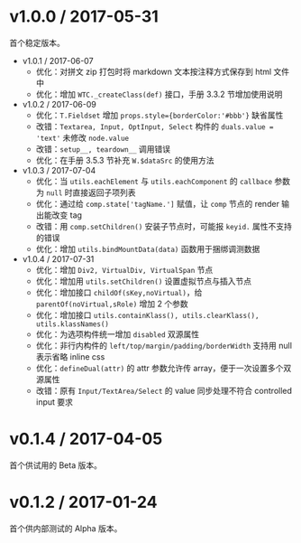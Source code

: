 v1.0.0 / 2017-05-31
============

首个稳定版本。

  * v1.0.1 / 2017-06-07
    - 优化：对拼文 zip 打包时将 markdown 文本按注释方式保存到 html 文件中
    - 优化：增加 `WTC._createClass(def)` 接口，手册 3.3.2 节增加使用说明
  * v1.0.2 / 2017-06-09
    - 优化：`T.Fieldset` 增加 `props.style={borderColor:'#bbb'}` 缺省属性
    - 改错：`Textarea, Input, OptInput, Select` 构件的 `duals.value = 'text'` 未修改 `node.value`
    - 改错：`setup__, teardown__` 调用错误
    - 优化：在手册 3.5.3 节补充 `W.$dataSrc` 的使用方法
  * v1.0.3 / 2017-07-04
    - 优化：当 `utils.eachElement` 与 `utils.eachComponent` 的 `callbace` 参数为 `null` 时直接返回子项列表
    - 优化：通过给 `comp.state['tagName.']` 赋值，让 `comp` 节点的 render 输出能改变 tag
    - 改错：用 `comp.setChildren()` 安装子节点时，可能报 `keyid.` 属性不支持的错误
    - 优化：增加 `utils.bindMountData(data)` 函数用于捆绑调测数据
  * v1.0.4 / 2017-07-31
    - 优化：增加 `Div2, VirtualDiv, VirtualSpan` 节点 
    - 优化：增加用 `utils.setChildren()` 设置虚拟节点与插入节点
    - 优化：增加接口 `childOf(sKey,noVirtual)`，给 `parentOf(noVirtual,sRole)` 增加 2 个参数
    - 优化：增加接口 `utils.containKlass(), utils.clearKlass(), utils.klassNames()`
    - 优化：为选项构件统一增加 `disabled` 双源属性
    - 优化：非行内构件的 `left/top/margin/padding/borderWidth` 支持用 null 表示省略 inline css
    - 优化：`defineDual(attr)` 的 attr 参数允许传 array，便于一次设置多个双源属性
    - 改错：原有 `Input/TextArea/Select` 的 value 同步处理不符合 controlled input 要求

v0.1.4 / 2017-04-05
============

首个供试用的 Beta 版本。

v0.1.2 / 2017-01-24
============

首个供内部测试的 Alpha 版本。
